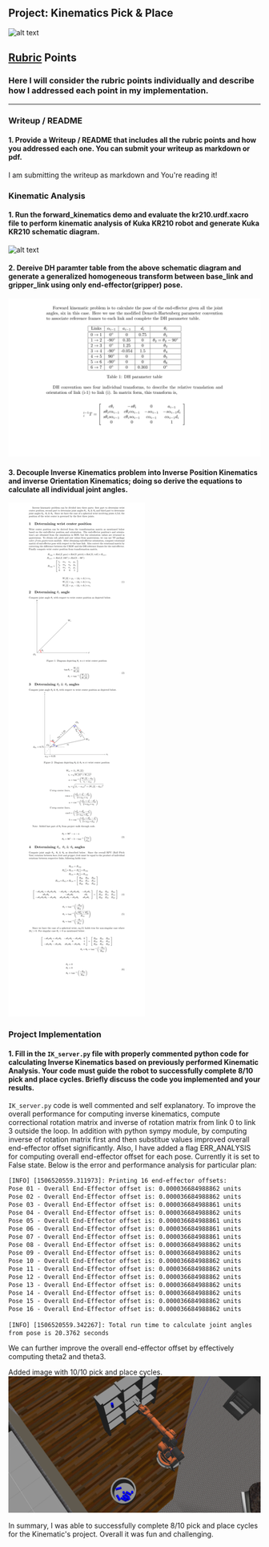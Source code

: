 ## Project: Kinematics Pick & Place

[//]: # (Image References)

[image1]:/misc_images/misc2.png
[kinematicdiagram]:./misc_images/KinematicDiagram.png
[dhtable]:./misc_images/dhtable.png
[inversekinematics]:./misc_images/inversekinematics.png
[pickandplace]:./misc_images/pickandplace.png

![alt text][image1]

## [Rubric](https://review.udacity.com/#!/rubrics/972/view) Points
### Here I will consider the rubric points individually and describe how I addressed each point in my implementation.  

---
### Writeup / README

#### 1. Provide a Writeup / README that includes all the rubric points and how you addressed each one.  You can submit your writeup as markdown or pdf.  

I am submitting the writeup as markdown and You're reading it!

### Kinematic Analysis
#### 1. Run the forward_kinematics demo and evaluate the kr210.urdf.xacro file to perform kinematic analysis of Kuka KR210 robot and generate Kuka KR210 schematic diagram.

![alt text][kinematicdiagram]

#### 2. Dereive DH paramter table from the above schematic diagram and generate a generalized homogeneous transform between base_link and gripper_link using only end-effector(gripper) pose.

![alt text][dhtable]

#### 3. Decouple Inverse Kinematics problem into Inverse Position Kinematics and inverse Orientation Kinematics; doing so derive the equations to calculate all individual joint angles.

![alt text][inversekinematics]

### Project Implementation

#### 1. Fill in the `IK_server.py` file with properly commented python code for calculating Inverse Kinematics based on previously performed Kinematic Analysis. Your code must guide the robot to successfully complete 8/10 pick and place cycles. Briefly discuss the code you implemented and your results. 

`IK_server.py` code is well commented and self explanatory. To improve the overall performance for computing inverse kinematics, compute correctional rotation matrix and inverse of rotation matrix from link 0 to link 3 outside the loop. In addition with python sympy module, by computing inverse of rotation matrix first and then substitue values improved overall end-effector offset significantly. Also, I have added a flag ERR_ANALYSIS for computing overall end-effector offset for each pose. Currently it is set to False state. Below is the error and performance analysis for particular plan:

```
[INFO] [1506520559.311973]: Printing 16 end-effector offsets:
Pose 01 - Overall End-Effector offset is: 0.000036684988862 units
Pose 02 - Overall End-Effector offset is: 0.000036684988862 units
Pose 03 - Overall End-Effector offset is: 0.000036684988861 units
Pose 04 - Overall End-Effector offset is: 0.000036684988862 units
Pose 05 - Overall End-Effector offset is: 0.000036684988861 units
Pose 06 - Overall End-Effector offset is: 0.000036684988861 units
Pose 07 - Overall End-Effector offset is: 0.000036684988861 units
Pose 08 - Overall End-Effector offset is: 0.000036684988862 units
Pose 09 - Overall End-Effector offset is: 0.000036684988862 units
Pose 10 - Overall End-Effector offset is: 0.000036684988862 units
Pose 11 - Overall End-Effector offset is: 0.000036684988862 units
Pose 12 - Overall End-Effector offset is: 0.000036684988862 units
Pose 13 - Overall End-Effector offset is: 0.000036684988862 units
Pose 14 - Overall End-Effector offset is: 0.000036684988862 units
Pose 15 - Overall End-Effector offset is: 0.000036684988862 units
Pose 16 - Overall End-Effector offset is: 0.000036684988862 units

[INFO] [1506520559.342267]: Total run time to calculate joint angles from pose is 20.3762 seconds
```

We can further improve the overall end-effector offset by effectively computing theta2 and theta3.

Added image with 10/10 pick and place cycles.
![alt text][pickandplace]

In summary, I was able to successfully complete 8/10 pick and place cycles for the Kinematic's project. Overall it was fun and challenging.

